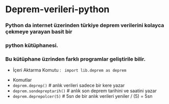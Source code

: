 # Deprem-verileri-python
### Python da internet üzerinden türkiye deprem verilerini kolayca çekmeye yarayan basit bir
### python kütüphanesi.
### Bu kütüphane üzrinden farklı programlar geliştirile bilir.

+ İçeri Aktarma Komutu :
` import lib.deprem as deprem`

* Komutlar 
* `deprem.deprep()` # anlık verileri sadece bir kere yazar 
* `deprem.sondepreptarih()` # anlık son deprem tarihini ve saatini yazar 
* `deprem.deprepolcer(5)` # 5sn de bir anlık verileri yeniler / (5) = 5sn 
